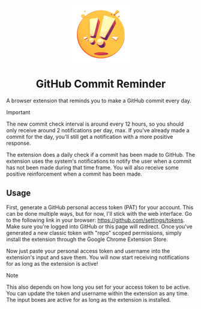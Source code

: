 <div align="center">
    <img src="dist/icons/icon.png" width="30%" />
    <h1>GitHub Commit Reminder</h1>
</div>

A browser extension that reminds you to make a GitHub commit every day.

> [!IMPORTANT]
> The new commit check interval is around every 12 hours, so you should only receive around 2 notifications per day, max. If you've already made a commit for the day, you'll still get a notification with a more positive response.

The extension does a daily check if a commit has been made to GitHub. The extension uses the system's notifications to notify the user when a commit has not been made during that time frame. You will also receive some positive reinforcement when a commit has been made.

## Usage

First, generate a GitHub personal access token (PAT) for your account. This can be done multiple ways, but for now, I'll stick with the web interface. Go to the following link in your browser: https://github.com/settings/tokens. Make sure you're logged into GitHub or this page will redirect. Once you've generated a new classic token with "repo" scoped permissions, simply install the extension through the Google Chrome Extension Store.

Now just paste your personal access token and username into the extension's input and save them. You will now start receiving notifications for as long as the extension is active!

> [!NOTE]
> This also depends on how long you set for your access token to be active. You can update the token and username within the extension as any time. The input boxes are active for as long as the extension is installed.
